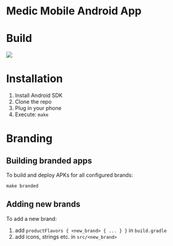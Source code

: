 Medic Mobile Android App
========================

# Build

<a href="https://travis-ci.org/medic/medic-android"><img src="https://travis-ci.org/medic/medic-android.svg"/></a>

# Installation

1. Install Android SDK
2. Clone the repo
3. Plug in your phone
4. Execute: `make`

# Branding

## Building branded apps

To build and deploy APKs for all configured brands:

	make branded

## Adding new brands

To add a new brand:

1. add `productFlavors { <new_brand> { ... } }` in `build.gradle`
2. add icons, strings etc. in `src/<new_brand>`
